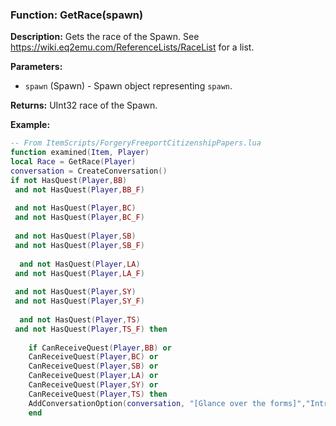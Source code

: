 ### Function: GetRace(spawn)

**Description:**
Gets the race of the Spawn. See https://wiki.eq2emu.com/ReferenceLists/RaceList for a list.

**Parameters:**
- `spawn` (Spawn) - Spawn object representing `spawn`.

**Returns:** UInt32 race of the Spawn.

**Example:**

```lua
-- From ItemScripts/ForgeryFreeportCitizenshipPapers.lua
function examined(Item, Player)
local Race = GetRace(Player)
conversation = CreateConversation()
if not HasQuest(Player,BB)
 and not HasQuest(Player,BB_F)
     
 and not HasQuest(Player,BC) 
 and not HasQuest(Player,BC_F) 
     
 and not HasQuest(Player,SB) 
 and not HasQuest(Player,SB_F) 
 
  and not HasQuest(Player,LA) 
 and not HasQuest(Player,LA_F) 
     
 and not HasQuest(Player,SY) 
 and not HasQuest(Player,SY_F) 
  
  and not HasQuest(Player,TS) 
 and not HasQuest(Player,TS_F) then
     
    if CanReceiveQuest(Player,BB) or     
    CanReceiveQuest(Player,BC) or 
    CanReceiveQuest(Player,SB) or 
    CanReceiveQuest(Player,LA) or 
    CanReceiveQuest(Player,SY) or 
    CanReceiveQuest(Player,TS) then
    AddConversationOption(conversation, "[Glance over the forms]","Intro")
    end
```
